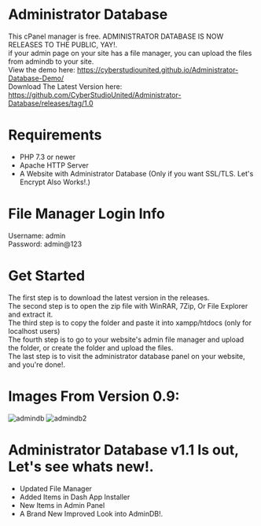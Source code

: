 # Administrator Database
This cPanel manager is free. ADMINISTRATOR DATABASE IS NOW RELEASES TO THE PUBLIC, YAY!.         
if your admin page on your site has a file manager, you can upload the files from admindb to your site.          
View the demo here: https://cyberstudiounited.github.io/Administrator-Database-Demo/          
Download The Latest Version here: https://github.com/CyberStudioUnited/Administrator-Database/releases/tag/1.0          
# Requirements
* PHP 7.3 or newer          
* Apache HTTP Server          
* A Website with Administrator Database (Only if you want SSL/TLS. Let's Encrypt Also Works!.)          
# File Manager Login Info
Username: admin          
Password: admin@123          
# Get Started
The first step is to download the latest version in the releases.          
The second step is to open the zip file with WinRAR, 7Zip, Or File Explorer and extract it.          
The third step is to copy the folder and paste it into xampp/htdocs (only for localhost users)          
The fourth step is to go to your website's admin file manager and upload the folder, or create the folder and upload the files.          
The last step is to visit the administrator database panel on your website, and you're done!.          
# Images From Version 0.9:
![admindb](https://user-images.githubusercontent.com/72953518/111859057-55fe1c00-8914-11eb-8a84-7cb18ccc7111.PNG)
![admindb2](https://user-images.githubusercontent.com/72953518/111859060-5696b280-8914-11eb-828f-7daa6bc50f3f.PNG)
# Administrator Database v1.1 Is out, Let's see whats new!.
* Updated File Manager
* Added Items in Dash App Installer
* New Items in Admin Panel
* A Brand New Improved Look into AdminDB!.
